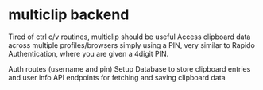 # multiclip backend

Tired of ctrl c/v routines, multiclip should be useful
Access clipboard data across multiple profiles/browsers simply using a PIN, very similar to Rapido Authentication, where you are given a 4digit PIN.

Auth routes (username and pin)
Setup Database to store clipboard entries and user info
API endpoints for fetching and saving clipboard data